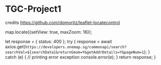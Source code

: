 # TGC-Project1

credits
https://github.com/domoritz/leaflet-locatecontrol

map.locate({setView: true, maxZoom: 16});

let response = { status: 400 };
    try {
        response = await axios.get(`https://developers.onemap.sg/commonapi/search?searchVal=${searchData}&returnGeom=Y&getAddrDetails=Y&pageNum=1`);
    } catch (e) {
        // printing error exception
        console.error(e);
    }
    return response;
}
